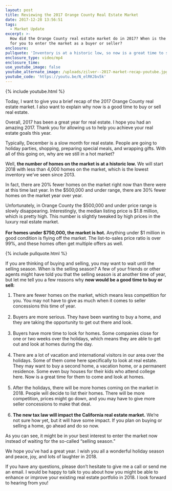 ```yaml
---
layout: post
title: Reviewing the 2017 Orange County Real Estate Market
date: 2017-12-28 13:56:51
tags:
  - Market Update
excerpt: >-
  How did the Orange County real estate market do in 2017? When is the best time
  for you to enter the market as a buyer or seller?
enclosure:
pullquote: 'Inventory is at a historic low, so now is a great time to sell your home.'
enclosure_type: video/mp4
enclosure_time:
use_youtube_image: false
youtube_alternate_image: /uploads/zilver--2017-market-recap-youtube.jpg
youtube_code: 'https://youtu.be/N_elRKJbv5k'
---
```



{% include youtube.html %}

Today, I want to give you a brief recap of the 2017 Orange County real estate market. I also want to explain why now is a good time to buy or sell real estate.

Overall, 2017 has been a great year for real estate. I hope you had an amazing 2017. Thank you for allowing us to help you achieve your real estate goals this year.

Typically, December is a slow month for real estate. People are going to holiday parties, shopping, preparing special meals, and wrapping gifts. With all of this going on, why are we still in a hot market?

Well, **the number of homes on the market is at a historic low.** We will start 2018 with less than 4,000 homes on the market, which is the lowest inventory we’ve seen since 2013.

In fact, there are 20% fewer homes on the market right now than there were at this time last year. In the $500,000 and under range, there are 30% fewer homes on the market year over year.

Unfortunately, in Orange County the $500,000 and under price range is slowly disappearing. Interestingly, the median listing price is $1.8 million, which is pretty high. This number is slightly tweaked by high prices in the luxury real estate market.<br><br>**For homes under $750,000, the market is hot.** Anything under $1 million in good condition is flying off the market. The list-to-sales price ratio is over 99%, and these homes often get multiple offers as well.

{% include pullquote.html %}

If you are thinking of buying and selling, you may want to wait until the selling season. When is the selling season? A few of your friends or other agents might have told you that the selling season is at another time of year, but let me tell you a few reasons why **now would be a good time to buy or sell:**

1. There are fewer homes on the market, which means less competition for you. You may not have to give as much when it comes to seller concessions this time of year.<br>&nbsp;
2. Buyers are more serious. They have been wanting to buy a home, and they are taking the opportunity to get out there and look.<br>&nbsp;
3. Buyers have more time to look for homes. Some companies close for one or two weeks over the holidays, which means they are able to get out and look at homes during the day.<br>&nbsp;
4. There are a lot of vacation and international visitors in our area over the holidays. Some of them come here specifically to look at real estate. They may want to buy a second home, a vacation home, or a permanent residence. Some even buy houses for their kids who attend college here. Now is a great time for them to come and look at homes.<br>&nbsp;
5. After the holidays, there will be more homes coming on the market in 2018. People will decide to list their homes. There will be more competition, prices might go down, and you may have to give more seller concessions to make that deal.<br>&nbsp;
6. **The new tax law will impact the California real estate market.** We’re not sure how yet, but it will have some impact. If you plan on buying or selling a home, go ahead and do so now.

As you can see, it might be in your best interest to enter the market now instead of waiting for the so-called “selling season.”

We hope you’ve had a great year. I wish you all a wonderful holiday season and peace, joy, and lots of laughter in 2018.

If you have any questions, please don’t hesitate to give me a call or send me an email. I would be happy to talk to you about how you might be able to enhance or improve your existing real estate portfolio in 2018. I look forward to hearing from you!